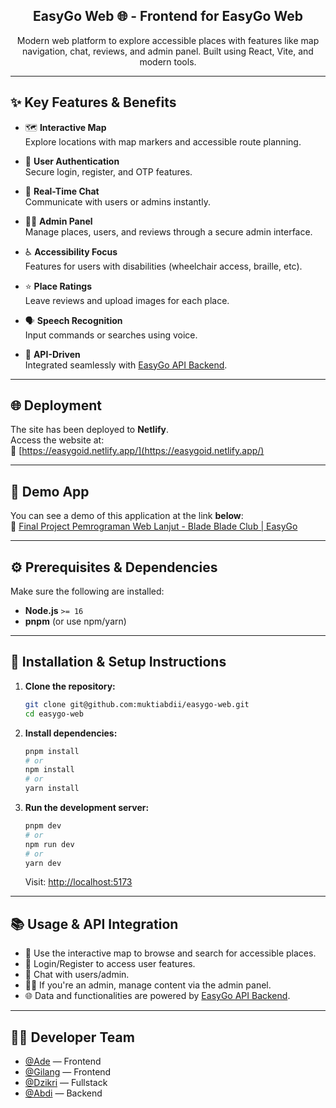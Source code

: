 <h2 align="center">
  <b>EasyGo Web 🌐 - Frontend for EasyGo Web</b>
</h2>

<p align="center">
  Modern web platform to explore accessible places with features like map navigation, chat, reviews, and admin panel. Built using React, Vite, and modern tools.
</p>

---

## ✨ Key Features & Benefits

- 🗺️ **Interactive Map**  
  Explore locations with map markers and accessible route planning.

- 🔐 **User Authentication**  
  Secure login, register, and OTP features.

- 💬 **Real-Time Chat**  
  Communicate with users or admins instantly.

- 🧑‍💼 **Admin Panel**  
  Manage places, users, and reviews through a secure admin interface.

- ♿ **Accessibility Focus**  
  Features for users with disabilities (wheelchair access, braille, etc).

- ⭐ **Place Ratings**  
  Leave reviews and upload images for each place.

- 🗣️ **Speech Recognition**  
  Input commands or searches using voice.

- 📡 **API-Driven**  
  Integrated seamlessly with [EasyGo API Backend](https://github.com/muktiabdii/easygo-api).

---

## 🌐 Deployment

The site has been deployed to **Netlify**.  
Access the website at:  
🔗 [https://easygoid.netlify.app/](https://easygoid.netlify.app/)

---

## 👀 Demo App

You can see a demo of this application at the link **below**:  
🔗 [Final Project Pemrograman Web Lanjut - Blade Blade Club | EasyGo](https://www.youtube.com/watch?v=ePuniTHnorA)

---

## ⚙️ Prerequisites & Dependencies

Make sure the following are installed:

- **Node.js** `>= 16`
- **pnpm** (or use npm/yarn)

---

## 🚀 Installation & Setup Instructions

1. **Clone the repository:**

   ```bash
   git clone git@github.com:muktiabdii/easygo-web.git
   cd easygo-web
   ```

2. **Install dependencies:**

   ```bash
   pnpm install
   # or
   npm install
   # or
   yarn install
   ```

3. **Run the development server:**

   ```bash
   pnpm dev
   # or
   npm run dev
   # or
   yarn dev
   ```

   Visit: [http://localhost:5173](http://localhost:5173)

---

## 📚 Usage & API Integration

- 🧭 Use the interactive map to browse and search for accessible places.
- 🔐 Login/Register to access user features.
- 💬 Chat with users/admin.
- 🧑‍💼 If you're an admin, manage content via the admin panel.
- 🌐 Data and functionalities are powered by [EasyGo API Backend](https://github.com/muktiabdii/easygo-api).

---

## 👨‍💻 Developer Team

- [@Ade](https://www.linkedin.com/in/adenugroho/) — Frontend
- [@Gilang](https://www.linkedin.com/in/gilang-hafizh/) — Frontend
- [@Dzikri](https://www.linkedin.com/in/dzikri-murtadlo/) — Fullstack
- [@Abdi](https://www.linkedin.com/in/muktiabdii/) — Backend
